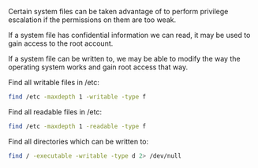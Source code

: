 Certain system files can be taken advantage of to perform privilege escalation if the permissions on them are too weak.

If a system file has confidential information we can read, it may be used to gain access to the root account.

If a system file can be written to, we may be able to modify the way the operating system works and gain root access that way.

Find all writable files in /etc:

```bash - target
find /etc -maxdepth 1 -writable -type f
```

Find all readable files in /etc:

```bash - target
find /etc -maxdepth 1 -readable -type f
```

Find all directories which can be written to:

```bash - target
find / -executable -writable -type d 2> /dev/null
```